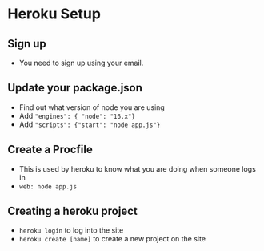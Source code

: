 # Heroku Setup

## Sign up

- You need to sign up using your email.

## Update your package.json

- Find out what version of node you are using
- Add `"engines": { "node": "16.x"}`
- Add `"scripts": {"start": "node app.js"}`

## Create a Procfile

- This is used by heroku to know what you are doing when someone logs in
- `web: node app.js`

## Creating a heroku project

- `heroku login` to log into the site
- `heroku create [name]` to create a new project on the site
